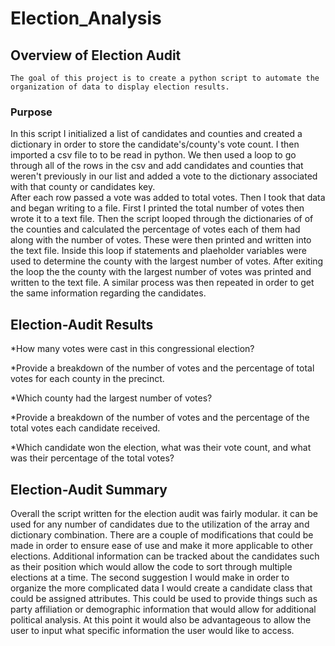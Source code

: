 # Election_Analysis

## Overview of Election Audit

	The goal of this project is to create a python script to automate the organization of data to display election results. 

### Purpose
In this script I initialized a list of candidates and counties and created a dictionary in order to store the candidate's/county's vote count. I then imported a csv file to to be read in python. 
We then used a loop to go through all of the rows in the csv and add candidates and counties that weren't previously in our list and added a vote to the dictionary associated with that county or candidates key.  
After each row passed a vote was added to total votes. Then I took that data and began writing to a file. First I printed the total number of votes then wrote it to a text file. 
Then the script looped through the dictionaries of of the counties and calculated the percentage of votes each of them had along with the number of votes. These were then printed and written into the text file.
Inside this loop if statements and plaeholder variables were used to determine the county with the largest number of votes. After exiting the loop the the county with the largest number of votes was printed and written to the text file.
A similar process was then repeated in order to get the same information regarding the candidates. 


## Election-Audit Results

*How many votes were cast in this congressional election?

*Provide a breakdown of the number of votes and the percentage of total votes for each county in the precinct.

*Which county had the largest number of votes?

*Provide a breakdown of the number of votes and the percentage of the total votes each candidate received.

*Which candidate won the election, what was their vote count, and what was their percentage of the total votes?


## Election-Audit Summary
Overall the script written for the election audit was fairly modular. it can be used for any number of candidates due to the utilization of the array and dictionary combination. There are a couple of modifications that could be made 
in order to ensure ease of use and make it more applicable to other elections. Additional information can be tracked about the candidates such as their position which would allow the code to sort through multiple elections at a time. 
The second suggestion I would make in order to organize the more complicated data I would create a candidate class that could be assigned attributes. This could be used to provide things such as party affiliation or demographic information
that would allow for additional political analysis. At this point it would also be advantageous to allow the user to input what specific information the user would like to access. 